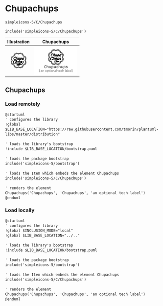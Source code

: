 # Chupachups


```text
simpleicons-5/C/Chupachups
```

```text
include('simpleicons-5/C/Chupachups')
```



| Illustration | Chupachups |
| :---: | :---: |
| ![illustration for Illustration](../../simpleicons-5/C/Chupachups.png) | ![illustration for Chupachups](../../simpleicons-5/C/Chupachups.Local.png) |




## Chupachups

### Load remotely
```plantuml
@startuml
' configures the library
!global $LIB_BASE_LOCATION="https://raw.githubusercontent.com/tmorin/plantuml-libs/master/distribution"

' loads the library's bootstrap
!include $LIB_BASE_LOCATION/bootstrap.puml

' loads the package bootstrap
include('simpleicons-5/bootstrap')

' loads the Item which embeds the element Chupachups
include('simpleicons-5/C/Chupachups')

' renders the element
Chupachups('Chupachups', 'Chupachups', 'an optional tech label')
@enduml
```

### Load locally
```plantuml
@startuml
' configures the library
!global $INCLUSION_MODE="local"
!global $LIB_BASE_LOCATION="../.."

' loads the library's bootstrap
!include $LIB_BASE_LOCATION/bootstrap.puml

' loads the package bootstrap
include('simpleicons-5/bootstrap')

' loads the Item which embeds the element Chupachups
include('simpleicons-5/C/Chupachups')

' renders the element
Chupachups('Chupachups', 'Chupachups', 'an optional tech label')
@enduml
```

